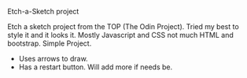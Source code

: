 ﻿Etch-a-Sketch project

Etch a sketch project from the TOP (The Odin Project).
Tried my best to style it and it looks it.
Mostly Javascript and CSS not much HTML and bootstrap.
Simple Project.
- Uses arrows to draw.
- Has a restart button.
Will add more if needs be. 
